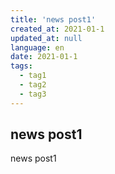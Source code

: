 ```yaml
---
title: 'news post1'
created_at: 2021-01-1
updated_at: null
language: en
date: 2021-01-1
tags:
  - tag1
  - tag2
  - tag3
---
```


## news post1

news post1
